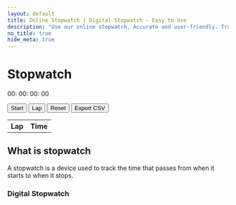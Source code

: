 ```yaml
---
layout: default
title: Online Stopwatch | Digital Stopwatch - Easy to Use
description: "Use our online stopwatch, Accurate and user-friendly. Track lap times with export in CSV, Digital stopwatch, and enjoy optional split intervals for your timing needs."
no_title: true
hide_meta: true
---
```


<div class="container text-center">
<div class="container text-center">
<h1>Stopwatch</h1>
 
 <div class="display py-4">
 <span id="hours">00</span>: <span id="minutes">00</span>: <span id="seconds">00</span>: <span id="centiseconds">00</span>
 </div>

<!-- Buttons -->
<button id="startPauseBtn" class="btn btn-outline-primary" onclick="toggleStartPause()">Start</button>
<button class="btn btn-outline-success" onclick="splitTime()">Lap</button>
<button class="btn btn-outline-warning" onclick="resetStopwatch()">Reset</button>
<button class="btn btn-outline-dark" onclick="exportCSV()">Export CSV</button>

<!-- Lap Table -->
<div class="py-4">
  <table id="splitTable" class="table table-hover">
     <tr class="table-primary">
       <th>Lap</th>
        <th>Time</th>
      </tr>
     </table>
   </div>
</div>
</div>

<h2>What is stopwatch</h2><p>A stopwatch is a device used to track the time that passes from when it starts to when it stops.</p>
<h3>Digital Stopwatch</h3>
<script src="{{ '/assets/js/stopwatch.js' | relative_url }}"></script>
